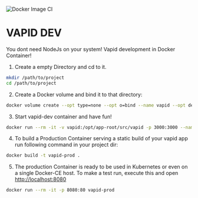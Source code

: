 ![Docker Image CI](https://github.com/chwzr/vapid-dev/workflows/Docker%20Image%20CI/badge.svg)

# VAPID DEV
You dont need NodeJs on your system!
Vapid development in Docker Container!

1. Create a empty Directory and cd to it. 
```bash
mkdir /path/to/project
cd /path/to/project
```

2. Create a Docker volume and bind it to that directory:

```bash
docker volume create --opt type=none --opt o=bind --name vapid --opt device="$(pwd)"
``` 

3. Start vapid-dev container and have fun!

```bash
docker run --rm -it -v vapid:/opt/app-root/src/vapid -p 3000:3000 --name vapid vapid
```

4. To build a Production Container serving a static build of your vapid app run following command in your project dir:

```bash
docker build -t vapid-prod .
```

5. The production Container is ready to be used in Kubernetes or even on a single Docker-CE host. 
To make a test run, execute this and open [http://localhost:8080](http://localhost:8080)

```bash
docker run --rm -it -p 8080:80 vapid-prod
```

